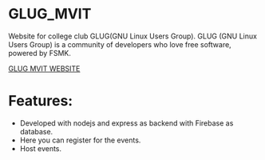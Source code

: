 # GLUG_MVIT
Website for college club GLUG(GNU Linux Users Group). GLUG (GNU Linux Users Group) is a community of developers who love free software, powered by FSMK.

[GLUG MVIT WEBSITE](https://glugmvit2.herokuapp.com/)

# Features:
- Developed with nodejs and express as backend with Firebase as database.
- Here you can register for the events.
- Host events.
